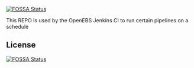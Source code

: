 [![FOSSA Status](https://app.fossa.com/api/projects/git%2Bgithub.com%2Fopenebs%2Fmayastor-jenkins-cron.svg?type=shield)](https://app.fossa.com/projects/git%2Bgithub.com%2Fopenebs%2Fmayastor-jenkins-cron?ref=badge_shield)

This REPO is used by the OpenEBS Jenkins CI to run certain pipelines on a schedule


## License
[![FOSSA Status](https://app.fossa.com/api/projects/git%2Bgithub.com%2Fopenebs%2Fmayastor-jenkins-cron.svg?type=large)](https://app.fossa.com/projects/git%2Bgithub.com%2Fopenebs%2Fmayastor-jenkins-cron?ref=badge_large)